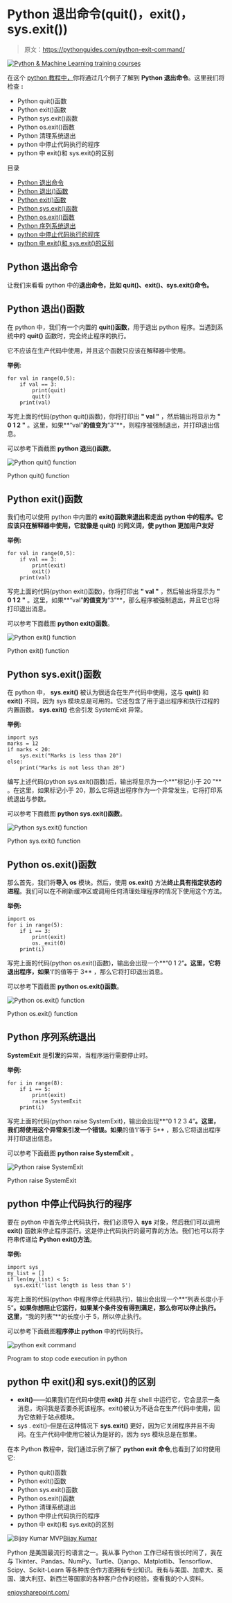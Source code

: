 # Python 退出命令(quit()，exit()，sys.exit())

> 原文：<https://pythonguides.com/python-exit-command/>

[![Python & Machine Learning training courses](img/49ec9c6da89a04c9f45bab643f8c765c.png)](https://sharepointsky.teachable.com/p/python-and-machine-learning-training-course)

在这个 [python 教程中，](https://pythonguides.com/python-hello-world-program/)你将通过几个例子了解到 **Python 退出命令**。这里我们将检查 **:**

*   Python quit()函数
*   Python exit()函数
*   Python sys.exit()函数
*   Python os.exit()函数
*   Python 清理系统退出
*   python 中停止代码执行的程序
*   python 中 exit()和 sys.exit()的区别

目录

[](#)

*   [Python 退出命令](#Python_exit_command "Python exit command")
*   [Python 退出()函数](#Python_quit_function "Python quit() function")
*   [Python exit()函数](#Python_exit_function "Python exit() function")
*   [Python sys.exit()函数](#Python_sysexit_function "Python sys.exit() function")
*   [Python os.exit()函数](#Python_osexit_function "Python os.exit() function")
*   [Python 序列系统退出](#Python_raise_SystemExit "Python raise SystemExit")
*   [python 中停止代码执行的程序](#Program_to_stop_code_execution_in_python "Program to stop code execution in python")
*   [python 中 exit()和 sys.exit()的区别](#Difference_between_exit_and_sysexit_in_python "Difference between exit() and sys.exit() in python")

## Python 退出命令

让我们来看看 python 中的**退出命令，比如 quit()、exit()、sys.exit()命令。**

## Python 退出()函数

在 python 中，我们有一个内置的 **quit()函数**，用于退出 python 程序。当遇到系统中的 **quit()** 函数时，完全终止程序的执行。

它不应该在生产代码中使用，并且这个函数只应该在解释器中使用。

**举例:**

```
for val in range(0,5):
    if val == 3:
        print(quit)
        quit()
    print(val)
```

写完上面的代码(python quit()函数)，你将打印出 **" val "** ，然后输出将显示为 **" 0 1 2 "** 。这里，如果**“val”**的值变为**“3”**，则程序被强制退出，并打印退出信息。

可以参考下面截图 **python 退出()函数**。

![Python quit() function](img/33f4cebddb076148a97306551714a23f.png "Python quit function")

Python quit() function

## Python exit()函数

我们也可以使用 python 中内置的 **exit()函数来退出和走出 python 中的程序。它应该只在解释器中使用，它就像是 quit()** 的**同义词，使 python 更加用户友好**

**举例:**

```
for val in range(0,5):
    if val == 3:
        print(exit)
        exit()
    print(val)
```

写完上面的代码(python exit()函数)，你将打印出 **" val "** ，然后输出将显示为 **" 0 1 2 "** 。这里，如果**“val”**的值变为**“3”**，那么程序被强制退出，并且它也将打印退出消息。

可以参考下面截图 **python exit()函数**。

![Python exit() function](img/f9daa2c5830d853ca298a22bd63b9f37.png "Python exit function")

Python exit() function

## Python sys.exit()函数

在 python 中， **sys.exit()** 被认为很适合在生产代码中使用，这与 **quit()** 和 **exit()** 不同，因为 sys 模块总是可用的。它还包含了用于退出程序和执行过程的内置函数。 **sys.exit()** 也会引发 SystemExit 异常。

**举例:**

```
import sys
marks = 12
if marks < 20:
    sys.exit("Marks is less than 20")
else:
    print("Marks is not less than 20")
```

编写上述代码(python sys.exit()函数)后，输出将显示为一个**"标记小于 20 "** 。在这里，如果标记小于 20，那么它将退出程序作为一个异常发生，它将打印系统退出与参数。

可以参考下面截图 **python sys.exit()函数**。

![Python sys.exit() function](img/a1e21e699ba946a294690ea66a3f7eb4.png "Python sys.exit function")

Python sys.exit() function

## Python os.exit()函数

那么首先，我们将**导入** **os** 模块。然后，使用 **os.exit()** 方法**终止具有指定状态的进程**。我们可以在不刷新缓冲区或调用任何清理处理程序的情况下使用这个方法。

**举例:**

```
import os
for i in range(5):
    if i == 3:
        print(exit)
        os._exit(0)
    print(i)
```

写完上面的代码(python os.exit()函数)，输出会出现一个**“0 1 2”**。这里，它将退出程序，如果**‘I’的值等于 3** ，那么它将打印退出消息。

可以参考下面截图 **python os.exit()函数**。

![Python os.exit() function](img/f1b945db49d5c57d85be52ce1722e0e6.png "Python os.exit function")

Python os.exit() function

## Python 序列系统退出

**SystemExit** 是**引发**的异常，当程序运行需要停止时。

**举例:**

```
for i in range(8):
    if i == 5:
        print(exit)
        raise SystemExit
    print(i)
```

写完上面的代码(python raise SystemExit)，输出会出现**“0 1 2 3 4”**。这里，我们将使用这个异常来引发一个错误。如果**的值‘I’等于 5** ，那么它将退出程序并打印退出信息。

可以参考下面截图 **python raise SystemExit** 。

![Python raise SystemExit](img/3b9df379c8e6f7aafc2b07e12030324b.png "Python raise SystemExit")

Python raise SystemExit

## python 中停止代码执行的程序

要在 python 中首先停止代码执行，我们必须导入 **sys** 对象，然后我们可以调用 **exit()** 函数来停止程序运行。这是停止代码执行的最可靠的方法。我们也可以将字符串传递给 **Python exit()方法**。

**举例:**

```
import sys
my_list = []
if len(my_list) < 5:
  sys.exit('list length is less than 5')
```

写完上面的代码(python 中程序停止代码执行)，输出会出现一个**“列表长度小于 5”**。如果你想阻止它运行，如果某个条件没有得到满足，那么你可以停止执行。这里，**“我的列表”**的长度小于 5，所以停止执行。

可以参考下面截图**程序停止 python** 中的代码执行。

![python exit command](img/b0cf8ad906263534005e66f07f2bc4aa.png "Program to stop code execution in python")

Program to stop code execution in python

## python 中 exit()和 sys.exit()的区别

*   **exit()**——如果我们在代码中使用 **exit()** 并在 shell 中运行它，它会显示一条消息，询问我是否要杀死该程序。exit()被认为不适合在生产代码中使用，因为它依赖于站点模块。
*   sys . exit()–但是在这种情况下 **sys.exit()** 更好，因为它关闭程序并且不询问。在生产代码中使用它被认为是好的，因为 sys 模块总是在那里。

在本 Python 教程中，我们通过示例了解了 **python exit 命令**,也看到了如何使用它:

*   Python quit()函数
*   Python exit()函数
*   Python sys.exit()函数
*   Python os.exit()函数
*   Python 清理系统退出
*   python 中停止代码执行的程序
*   python 中 exit()和 sys.exit()的区别

![Bijay Kumar MVP](img/9cb1c9117bcc4bbbaba71db8d37d76ef.png "Bijay Kumar MVP")[Bijay Kumar](https://pythonguides.com/author/fewlines4biju/)

Python 是美国最流行的语言之一。我从事 Python 工作已经有很长时间了，我在与 Tkinter、Pandas、NumPy、Turtle、Django、Matplotlib、Tensorflow、Scipy、Scikit-Learn 等各种库合作方面拥有专业知识。我有与美国、加拿大、英国、澳大利亚、新西兰等国家的各种客户合作的经验。查看我的个人资料。

[enjoysharepoint.com/](https://enjoysharepoint.com/)[](https://www.facebook.com/fewlines4biju "Facebook")[](https://www.linkedin.com/in/fewlines4biju/ "Linkedin")[](https://twitter.com/fewlines4biju "Twitter")